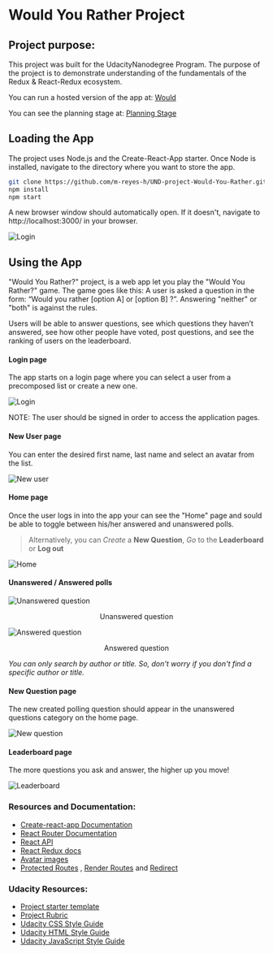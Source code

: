 # Would You Rather Project

## Project purpose:
This project was built for the UdacityNanodegree Program. The purpose of the project is to demonstrate understanding of the fundamentals of the Redux & React-Redux ecosystem.

You can run a hosted version of the app at: [Would](https://github.com/m-reyes-h/UND-project-Would-You-Rather.git)

You can see the planning stage at: [Planning Stage](./PlanningStage.md)

## Loading the App

The project uses Node.js and the Create-React-App starter.
Once Node is installed, navigate to the directory where you want to store the app.

```bash
git clone https://github.com/m-reyes-h/UND-project-Would-You-Rather.git
npm install
npm start
```
A new browser window should automatically open. If it doesn't, navigate to http://localhost:3000/ in your browser.

![](./resources/screenshots/wyr-login.png "Login")

## Using the App

"Would You Rather?" project, is a web app let you play the "Would You Rather?" game.  The game goes like this: A user is asked a question in the form: “Would you rather [option A] or [option B] ?”. Answering "neither" or "both" is against the rules.

Users will be able to answer questions, see which questions they haven’t answered, see how other people have voted, post questions, and see the ranking of users on the leaderboard.

#### Login page

The app starts on a login page where you can select a user from a precomposed list or create a new one.

![](./resources/screenshots/wyr-login.png "Login")

NOTE:  The user should be signed in order to access the application pages.

#### New User page

You can enter the desired first name, last name and select an avatar from the list.

![](./resources/screenshots/wyr-new-user.png "New user")


#### Home page

Once the user logs in into the app your can see the "Home" page and sould be able to toggle between his/her answered and unanswered polls.

>Alternatively, you can *Create* a **New Question**, *Go* to the **Leaderboard** or **Log out**

![](./resources/screenshots/wyr-home.png "Home")

#### Unanswered / Answered polls
![](./resources/screenshots/wyr-unanswered-q.png "Unanswered question")
<center>Unanswered question</center>


![](./resources/screenshots/wyr-answered-q.png "Answered question")
<center>Answered question</center>


_You can only search by author or title. So, don't worry if you don't find a specific author or title._


#### New Question page

The new created polling question should appear in the unanswered questions category on the home page.

![](./resources/screenshots/wyr-new-q.png "New question")

#### Leaderboard page

The more questions you ask and answer, the higher up you move!

![](./resources/screenshots/wyr-leaderboard.png "Leaderboard")



### Resources and Documentation:

- [Create-react-app Documentation](https://github.com/facebookincubator/create-react-app)
- [React Router Documentation](http://knowbody.github.io/react-router-docs/)
- [React API](https://facebook.github.io/react/docs/react-api.html)
- [React Redux docs](https://react-redux.js.org/)
- [Avatar images](https://www.freepik.com/free-vector/)
- [Protected Routes](https://tylermcginnis.com/react-router-protected-routes-authentication/
) , [Render Routes](https://reacttraining.com/react-router/web/api/Route/render-func) and [Redirect](https://reacttraining.com/react-router/web/api/Redirect)

### Udacity Resources:

- [Project starter template](https://github.com/udacity/reactnd-project-would-you-rather-starter)
- [Project Rubric](https://review.udacity.com/#!/rubrics/1567/view)
- [Udacity CSS Style Guide](http://udacity.github.io/frontend-nanodegree-styleguide/css.html)
- [Udacity HTML Style Guide](http://udacity.github.io/frontend-nanodegree-styleguide/index.html)
- [Udacity JavaScript Style Guide](http://udacity.github.io/frontend-nanodegree-styleguide/javascript.html)